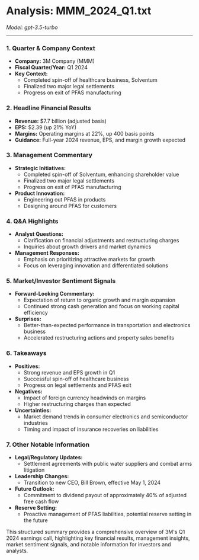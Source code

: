 # Analysis: MMM_2024_Q1.txt

*Model: gpt-3.5-turbo*

---

### 1. Quarter & Company Context
- **Company:** 3M Company (MMM)
- **Fiscal Quarter/Year:** Q1 2024
- **Key Context:** 
  - Completed spin-off of healthcare business, Solventum
  - Finalized two major legal settlements
  - Progress on exit of PFAS manufacturing

### 2. Headline Financial Results
- **Revenue:** $7.7 billion (adjusted basis)
- **EPS:** $2.39 (up 21% YoY)
- **Margins:** Operating margins at 22%, up 400 basis points
- **Guidance:** Full-year 2024 revenue, EPS, and margin growth expected

### 3. Management Commentary
- **Strategic Initiatives:** 
  - Completed spin-off of Solventum, enhancing shareholder value
  - Finalized two major legal settlements
  - Progress on exit of PFAS manufacturing
- **Product Innovation:** 
  - Engineering out PFAS in products
  - Designing around PFAS for customers

### 4. Q&A Highlights
- **Analyst Questions:** 
  - Clarification on financial adjustments and restructuring charges
  - Inquiries about growth drivers and market dynamics
- **Management Responses:** 
  - Emphasis on prioritizing attractive markets for growth
  - Focus on leveraging innovation and differentiated solutions

### 5. Market/Investor Sentiment Signals
- **Forward-Looking Commentary:** 
  - Expectation of return to organic growth and margin expansion
  - Continued strong cash generation and focus on working capital efficiency
- **Surprises:** 
  - Better-than-expected performance in transportation and electronics business
  - Accelerated restructuring actions and property sales benefits

### 6. Takeaways
- **Positives:**
  - Strong revenue and EPS growth in Q1
  - Successful spin-off of healthcare business
  - Progress on legal settlements and PFAS exit
- **Negatives:**
  - Impact of foreign currency headwinds on margins
  - Higher restructuring charges than expected
- **Uncertainties:**
  - Market demand trends in consumer electronics and semiconductor industries
  - Timing and impact of insurance recoveries on liabilities

### 7. Other Notable Information
- **Legal/Regulatory Updates:** 
  - Settlement agreements with public water suppliers and combat arms litigation
- **Leadership Changes:** 
  - Transition to new CEO, Bill Brown, effective May 1, 2024
- **Future Outlook:** 
  - Commitment to dividend payout of approximately 40% of adjusted free cash flow
- **Reserve Setting:** 
  - Proactive management of PFAS liabilities, potential reserve setting in the future

This structured summary provides a comprehensive overview of 3M's Q1 2024 earnings call, highlighting key financial results, management insights, market sentiment signals, and notable information for investors and analysts.
